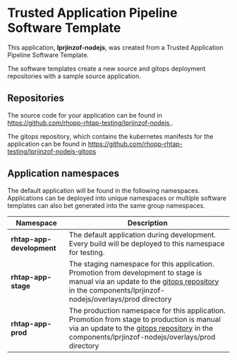# Trusted Application Pipeline Software Template

This application, **lprjinzof-nodejs**, was created from a Trusted Application Pipeline Software Template.

The software templates create a new source and gitops deployment repositories with a sample source application. 

## Repositories

The source code for your application can be found in [https://github.com/rhopp-rhtap-testing/lprjinzof-nodejs ](https://github.com/rhopp-rhtap-testing/lprjinzof-nodejs ).
 
The gitops repository, which contains the kubernetes manifests for the application can be found in 
[https://github.com/rhopp-rhtap-testing/lprjinzof-nodejs-gitops ](https://github.com/rhopp-rhtap-testing/lprjinzof-nodejs-gitops ) 

## Application namespaces 

The default application will be found in the following namespaces. Applications can be deployed into unique namespaces or multiple software templates can also bet generated into the same group namespaces.  

|  Namespace   |  Description   |  
| -------- | -------- |   
| **rhtap-app-development** | The default application during development. Every build will be deployed to this namespace for testing. | 
| **rhtap-app-stage** | The staging namespace for this application. Promotion from development to stage is manual via an update to the [gitops repository](https://github.com/rhopp-rhtap-testing/lprjinzof-nodejs-gitops ) in the components/lprjinzof-nodejs/overlays/prod directory |  
| **rhtap-app-prod** | The production namespace for this application. Promotion from stage to production is manual via an update to the [gitops repository](https://github.com/rhopp-rhtap-testing/lprjinzof-nodejs-gitops ) in the components/lprjinzof-nodejs/overlays/prod directory | 